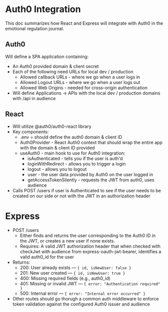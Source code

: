 # Auth0 Integration

This doc summarizes how React and Express will integrate with Auth0 in the emotional regulation journal.

## Auth0
Will define a SPA application containing:
* An Auth0 provided domain & client secret
* Each of the following need URLs for local dev / production
   * Allowed callback URLs - where we go when a user logs in
   * Allowed Logout URLs - where we go when a user logs out
   * Allowed Web Origins - needed for cross-origin authentication
* Will define Applications -> APIs with the local dev / production domains with /api in audience

## React
* Will utilize @auth0/auth0-react library
* Key components:
  * .env = should define the auth0 domain & client ID
  * Auth0Provider - React Auth0 context that should wrap the entire app with the domain & client ID provided
  * useAuth0 - main hook to use for Auth0 integration:
    * isAuthenticated - tells you if the user is auth'd
    * loginWithRedirect - allows you to trigger a login
    * logout - allows you to logout
    * user - the user data provided by Auth0 on the user logged in
    * getAccessTokenSilently - requests the JWT from auth0, uses audience
* Calls POST /users if user is Authenticated to see if the user
  needs to be created on our side or not with the JWT in an
  authorization header

# Express
* POST /users
  * Either finds and returns the user corresponding to the Auth0 ID in the JWT, or creates a new user if none exists.
  * Requires: A valid JWT authorization header that when checked with checkJwt with audience from express-oauth-jwt-bearer, identifies a valid auth0_id for the user
* Returns:
  * 200: User already exists — `{ id, isNewUser: false }`
  * 201: New user created — `{ id, isNewUser: true }`
  * 400: Missing required fields (e.g., auth0_id)
  * 401: Missing or invalid JWT — `{ error: "Authentication required" }`
  * 500: Internal error — `{ error: "Internal error occurred" }`
* Other routes should go thorugh a common auth middleware to enforce token validation against the configured Auth0 issuer and audience
